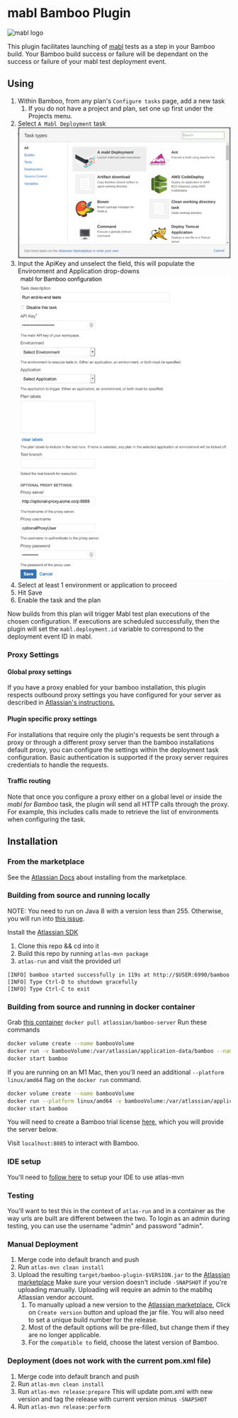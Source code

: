 # mabl Bamboo Plugin

![mabl logo](https://avatars3.githubusercontent.com/u/25963599?s=100&v=4)

This plugin facilitates launching of [mabl](https://www.mabl.com) tests as a step in your Bamboo build. Your Bamboo build success or failure will be dependant on the success or failure of your mabl test deployment event.

## Using

1. Within Bamboo, from any plan's `Configure tasks` page, add a new task
   1. If you do not have a project and plan, set one up first under the Projects menu.
2. Select `A Mabl Deployment` task
  ![Select mabl Deployment](src/main/resources/images/BambooTaskSelectionV2.png)
3. Input the ApiKey and unselect the field, this will populate the Environment and Application drop-downs
  ![Input Configuration](src/main/resources/images/BambooTaskConfigurationV4.png)
4. Select at least 1 environment or application to proceed
5. Hit Save
6. Enable the task and the plan

Now builds from this plan will trigger Mabl test plan executions of the chosen configuration.
If executions are scheduled successfully, then the plugin will set the `mabl.deployment.id` variable to correspond
to the deployment event ID in mabl.

### Proxy Settings

#### Global proxy settings

If you have a proxy enabled for your bamboo installation, this plugin respects outbound proxy settings you have configured for your server as described in [Atlassian's instructions.](https://confluence.atlassian.com/kb/how-to-configure-outbound-http-and-https-proxy-for-your-atlassian-application-834000120.html)

#### Plugin specific proxy settings

For installations that require only the plugin's requests be sent through a proxy or through a different proxy server than the bamboo installations default proxy, you can configure the settings within the deployment task configuration. Basic authentication is supported if the proxy server requires credentials to handle the requests. 

#### Traffic routing

Note that once you configure a proxy either on a global level or inside the _mabl for Bamboo_ task, the plugin will
send all HTTP calls through the proxy. For example, this includes calls made to retrieve the list of environments when
configuring the task.

## Installation

### From the marketplace

See the [Atlassian Docs](https://marketplace.atlassian.com/apps/1219102/mabl-deployment?hosting=server&tab=installation) about installing from the marketplace.

### Building from source and running locally

NOTE: You need to run on Java 8 with a version less than 255. Otherwise, you will run into  [this issue](https://confluence.atlassian.com/bamkb/bamboo-fails-to-configure-embedded-database-in-environments-with-java-update-version-higher-than-255-1018269728.html).

Install the [Atlassian SDK](https://developer.atlassian.com/server/framework/atlassian-sdk/set-up-the-atlassian-plugin-sdk-and-build-a-project/)

1. Clone this repo && cd into it
2. Build this repo by running `atlas-mvn package`
3. `atlas-run` and visit the provided url

  ```text
  [INFO] bamboo started successfully in 119s at http://$USER:6990/bamboo
  [INFO] Type Ctrl-D to shutdown gracefully
  [INFO] Type Ctrl-C to exit
  ```

### Building from source and running in docker container

Grab [this container](https://hub.docker.com/r/atlassian/bamboo-server/)
`docker pull atlassian/bamboo-server`
Run these commands

```bash
docker volume create --name bambooVolume
docker run -v bambooVolume:/var/atlassian/application-data/bamboo --name="bamboo" --init -d -p 54663:54663 -p 8085:8085 atlassian/bamboo-server
docker start bamboo
```

If you are running on an M1 Mac, then you'll need an additional `--platform linux/amd64` flag on the `docker run` command.
```bash
docker volume create --name bambooVolume
docker run --platform linux/amd64 -v bambooVolume:/var/atlassian/application-data/bamboo --name="bamboo" --init -d -p 54663:54663 -p 8085:8085 atlassian/bamboo-server
docker start bamboo
```

You will need to create a Bamboo trial license [here](https://my.atlassian.com/license/evaluation), which you will provide the server below.

Visit `localhost:8085` to interact with Bamboo.

### IDE setup

You'll need to [follow here](https://community.developer.atlassian.com/t/configure-idea-to-use-the-sdk/10610) to setup your IDE to use atlas-mvn

### Testing

You'll want to test this in the context of `atlas-run` and in a container as the way urls are built are different between the two.
To login as an admin during testing, you can use the username "admin" and password "admin".

### Manual Deployment

1. Merge code into default branch and push
2. Run `atlas-mvn clean install` 
3. Upload the resulting `target/bamboo-plugin-$VERSION.jar` to the [Atlassian marketplace](https://marketplace.atlassian.com/manage/apps/1219102/versions)
Make sure your version doesn't include `-SNAPSHOT` if you're uploading manually.
Uploading will require an admin to the mablhq Atlassian vendor account.
   1. To manually upload a new version to the [Atlassian marketplace](https://marketplace.atlassian.com/manage/apps/1219102/versions),
        Click on `Create version` button and upload the jar file. You will also need to set a unique build number for the release.
   2. Most of the default options will be pre-filled, but change them if they are no longer applicable.
   3. For the `compatible to` field, choose the latest version of Bamboo.

### Deployment (does not work with the current pom.xml file)

1. Merge code into default branch and push
2. Run `atlas-mvn clean install`
3. Run `atlas-mvn release:prepare` This will update pom.xml with new version and tag the release with current version minus `-SNAPSHOT`
4. Run `atlas-mvn release:perform`

